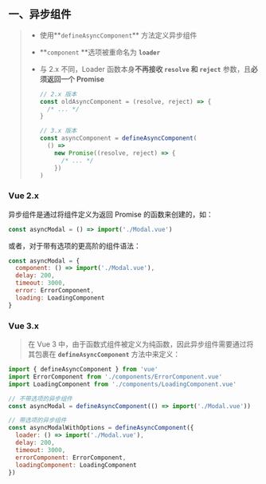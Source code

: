 ## 一、异步组件

> * 使用**`defineAsyncComponent`** 方法定义异步组件
>
> - **`component` **选项被重命名为 **`loader`**
>
> - 与 2.x 不同，Loader 函数本身**不再接收 `resolve` 和 `reject`** 参数，且**必须返回一个 Promise**
>
>   ```js
>   // 2.x 版本
>   const oldAsyncComponent = (resolve, reject) => {
>     /* ... */
>   }
>   
>   // 3.x 版本
>   const asyncComponent = defineAsyncComponent(
>     () =>
>       new Promise((resolve, reject) => {
>         /* ... */
>       })
>   )
>   ```

### Vue 2.x

异步组件是通过将组件定义为返回 Promise 的函数来创建的，如：

```js
const asyncModal = () => import('./Modal.vue')
```

或者，对于带有选项的更高阶的组件语法：

```js
const asyncModal = {
  component: () => import('./Modal.vue'),
  delay: 200,
  timeout: 3000,
  error: ErrorComponent,
  loading: LoadingComponent
}
```

### Vue 3.x

> 在 Vue 3 中，由于函数式组件被定义为纯函数，因此异步组件需要通过将其包裹在 **`defineAsyncComponent`** 方法中来定义：

```js
import { defineAsyncComponent } from 'vue'
import ErrorComponent from './components/ErrorComponent.vue'
import LoadingComponent from './components/LoadingComponent.vue'

// 不带选项的异步组件
const asyncModal = defineAsyncComponent(() => import('./Modal.vue'))

// 带选项的异步组件
const asyncModalWithOptions = defineAsyncComponent({
  loader: () => import('./Modal.vue'),
  delay: 200,
  timeout: 3000,
  errorComponent: ErrorComponent,
  loadingComponent: LoadingComponent
})
```

